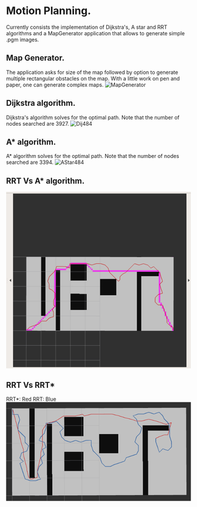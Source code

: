 # Motion Planning.

Currently consists the implementation of Dijkstra's, A star and RRT algorithms and a MapGenerator application that allows to generate simple .pgm images.

## Map Generator.
The application asks for size of the map followed by option to generate multiple rectangular obstacles on the map. With a little work on pen and paper, one can generate complex maps. 
![MapGenerator](https://user-images.githubusercontent.com/66659752/121116584-c8301f80-c7e4-11eb-8a15-9224a4354cfc.PNG)

## Dijkstra algorithm.
Dijkstra's algorithm solves for the optimal path. Note that the number of nodes searched are 3927.
![Dij484](https://user-images.githubusercontent.com/66659752/121966652-01b0df80-cd3d-11eb-9981-e0c34c5ca261.PNG)


## A* algorithm.
A* algorithm solves for the optimal path. Note that the number of nodes searched are 3394.
![AStar484](https://user-images.githubusercontent.com/66659752/121966718-1beabd80-cd3d-11eb-8a53-c5e6cdb7a2be.PNG)

## RRT Vs A* algorithm. 
![](images/A_starVs_RRT.png)

## RRT Vs RRT*
RRT*: Red RRT: Blue
![](images/RRT_Vs_RRT_Star.png)